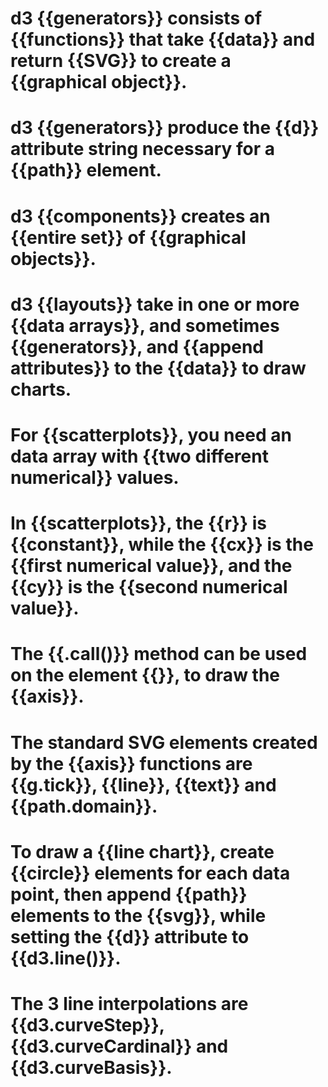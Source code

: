 # d3 {{generators}} consists of {{functions}} that take {{data}} and return {{SVG}} to create a {{graphical object}}.

# d3 {{generators}} produce the {{d}} attribute string necessary for a {{path}} element.

# d3 {{components}} creates an {{entire set}} of {{graphical objects}}.

# d3 {{layouts}} take in one or more {{data arrays}}, and sometimes {{generators}}, and {{append attributes}} to the {{data}} to draw charts.

# For {{scatterplots}}, you need an data array with {{two different numerical}} values.

# In {{scatterplots}}, the {{r}} is {{constant}}, while the {{cx}} is the {{first numerical value}}, and the {{cy}} is the {{second numerical value}}.

# The {{.call()}} method can be used on the element {{<g>}}, to draw the {{axis}}.

# The standard SVG elements created by the {{axis}} functions are {{g.tick}}, {{line}}, {{text}} and {{path.domain}}.

# To draw a {{line chart}}, create {{circle}} elements for each data point, then append {{path}} elements to the {{svg}}, while setting the {{d}} attribute to {{d3.line()}}.

# The 3 line interpolations are {{d3.curveStep}}, {{d3.curveCardinal}} and {{d3.curveBasis}}. 
